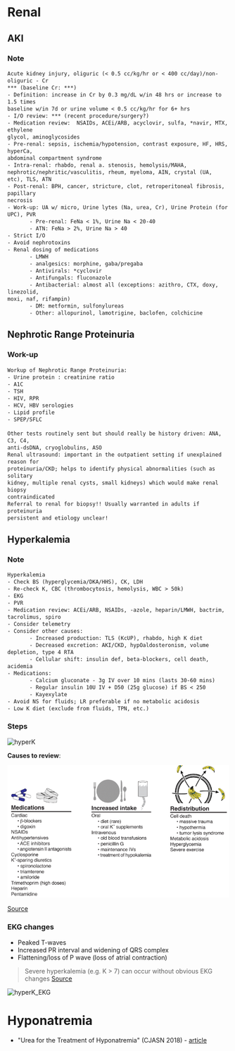 # Renal

## AKI

### Note

```
Acute kidney injury, oliguric (< 0.5 cc/kg/hr or < 400 cc/day)/non-oliguric - Cr
*** (baseline Cr: ***)
- Definition: increase in Cr by 0.3 mg/dL w/in 48 hrs or increase to 1.5 times
baseline w/in 7d or urine volume < 0.5 cc/kg/hr for 6+ hrs
- I/O review: *** (recent procedure/surgery?)
- Medication review:  NSAIDs, ACEi/ARB, acyclovir, sulfa, *navir, MTX, ethylene
glycol, aminoglycosides
- Pre-renal: sepsis, ischemia/hypotension, contrast exposure, HF, HRS, hyperCa,
abdominal compartment syndrome
- Intra-renal: rhabdo, renal a. stenosis, hemolysis/MAHA,
nephrotic/nephritic/vasculitis, rheum, myeloma, AIN, crystal (UA, etc), TLS, ATN
- Post-renal: BPH, cancer, stricture, clot, retroperitoneal fibrosis, papillary
necrosis
- Work-up: UA w/ micro, Urine lytes (Na, urea, Cr), Urine Protein (for UPC), PVR
       - Pre-renal: FeNa < 1%, Urine Na < 20-40
       - ATN: FeNa > 2%, Urine Na > 40
- Strict I/O
- Avoid nephrotoxins
- Renal dosing of medications
       - LMWH
       - analgesics: morphine, gaba/pregaba
       - Antivirals: *cyclovir
       - Antifungals: fluconazole
       - Antibacterial: almost all (exceptions: azithro, CTX, doxy, linezolid,
moxi, naf, rifampin)
       - DM: metformin, sulfonylureas
       - Other: allopurinol, lamotrigine, baclofen, colchicine
```

## Nephrotic Range Proteinuria

### Work-up

```
Workup of Nephrotic Range Proteinuria:
- Urine protein : creatinine ratio
- A1C
- TSH
- HIV, RPR
- HCV, HBV serologies
- Lipid profile
- SPEP/SFLC
 
Other tests routinely sent but should really be history driven: ANA, C3, C4,
anti-dsDNA, cryoglobulins, ASO
Renal ultrasound: important in the outpatient setting if unexplained reason for
proteinuria/CKD; helps to identify physical abnormalities (such as solitary
kidney, multiple renal cysts, small kidneys) which would make renal biopsy
contraindicated
Referral to renal for biopsy!! Usually warranted in adults if proteinuria
persistent and etiology unclear!
```

## Hyperkalemia

### Note

```
Hyperkalemia
- Check BS (hyperglycemia/DKA/HHS), CK, LDH
- Re-check K, CBC (thrombocytosis, hemolysis, WBC > 50k)
- EKG
- PVR
- Medication review: ACEi/ARB, NSAIDs, -azole, heparin/LMWH, bactrim, tacrolimus, spiro
- Consider telemetry
- Consider other causes:
       - Increased production: TLS (KcUP), rhabdo, high K diet
       - Decreased excretion: AKI/CKD, hypOaldosteronism, volume depletion, type 4 RTA
       - Cellular shift: insulin def, beta-blockers, cell death, acidemia
- Medications:
       - Calcium gluconate - 3g IV over 10 mins (lasts 30-60 mins)
       - Regular insulin 10U IV + D50 (25g glucose) if BS < 250
       - Kayexylate
- Avoid NS for fluids; LR preferable if no metabolic acidosis
- Low K diet (exclude from fluids, TPN, etc.)
```

### Steps

![hyperK](https://pbs.twimg.com/media/ENkJ7jzUcAA_Kkb?format=jpg&name=4096x4096)

**Causes to review**:

![Hyperkalemia causes to review](figures/renal/hyperK_cause_review.png)

[Source](http://pbfluids.com/2017/09/the-fluid-electrolyte-and-acid-base-companion/)

### EKG changes

- Peaked T-waves
- Increased PR interval and widening of QRS complex
- Flattening/loss of P wave (loss of atrial contraction)

> Severe hyperkalemia (e.g. K > 7) can occur without obvious EKG changes [Source](https://emcrit.org/ibcc/hyperkalemia/)

![hyperK_EKG](https://i0.wp.com/emcrit.org/wp-content/uploads/2016/11/hyperkekg.jpg?resize=500%2C388&ssl=1)


# Hyponatremia

- "Urea for the Treatment of Hyponatremia" (CJASN 2018) - [article](https://cjasn.asnjournals.org/content/13/11/1627)